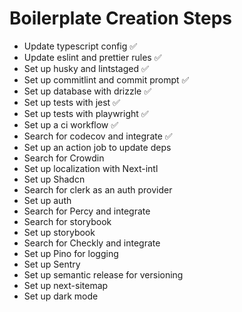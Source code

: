 # Boilerplate Creation Steps

- Update typescript config ✅
- Update eslint and prettier rules ✅
- Set up husky and lintstaged ✅
- Set up commitlint and commit prompt ✅
- Set up database with drizzle ✅
- Set up tests with jest ✅
- Set up tests with playwright ✅
- Set up a ci workflow ✅
- Search for codecov and integrate ✅
- Set up an action job to update deps
- Search for Crowdin
- Set up localization with Next-intl
- Set up Shadcn
- Search for clerk as an auth provider
- Set up auth
- Search for Percy and integrate
- Search for storybook
- Set up storybook
- Search for Checkly and integrate
- Set up Pino for logging
- Set up Sentry
- Set up semantic release for versioning
- Set up next-sitemap
- Set up dark mode
